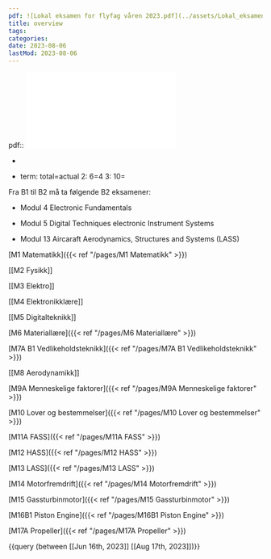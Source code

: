 ```yaml
---
pdf: ![Lokal eksamen for flyfag våren 2023.pdf](../assets/Lokal_eksamen_for_flyfag_våren_2023_1679907090311_0.pdf)
title: overview
tags:
categories:
date: 2023-08-06
lastMod: 2023-08-06
---
```

pdf:: ![Lokal eksamen for flyfag vinter 2022-2023.pdf](/assets/lokal_eksamen_for_flyfag_vinter_2022-2023_1686583951680_0.pdf)





  + 

  + term: total=actual
2: 6=4
3: 10=

Fra B1 til B2 må ta følgende B2 eksamener:

  + Modul 4 Electronic Fundamentals

  + Modul 5 Digital Techniques electronic Instrument Systems

  + Modul 13 Aircaraft Aerodynamics, Structures and Systems (LASS)

[M1 Matematikk]({{< ref "/pages/M1 Matematikk" >}})

[[M2 Fysikk]]

[[M3 Elektro]]

[[M4 Elektronikklære]]

[[M5 Digitalteknikk]]

[M6 Materiallære]({{< ref "/pages/M6 Materiallære" >}})

[M7A B1 Vedlikeholdsteknikk]({{< ref "/pages/M7A B1 Vedlikeholdsteknikk" >}})

[[M8 Aerodynamikk]]

[M9A Menneskelige faktorer]({{< ref "/pages/M9A Menneskelige faktorer" >}})

[M10 Lover og bestemmelser]({{< ref "/pages/M10 Lover og bestemmelser" >}})

[M11A FASS]({{< ref "/pages/M11A FASS" >}})

[M12 HASS]({{< ref "/pages/M12 HASS" >}})

[M13 LASS]({{< ref "/pages/M13 LASS" >}})

[M14 Motorfremdrift]({{< ref "/pages/M14 Motorfremdrift" >}})

[M15 Gassturbinmotor]({{< ref "/pages/M15 Gassturbinmotor" >}})

[M16B1 Piston Engine]({{< ref "/pages/M16B1 Piston Engine" >}})

[M17A Propeller]({{< ref "/pages/M17A Propeller" >}})



{{query   (between [[Jun 16th, 2023]] [[Aug 17th, 2023]])}}




